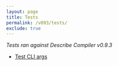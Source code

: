```yaml
---
layout: page
title: Tests
permalink: /v093/tests/
exclude: true
---
```

_Tests ran against Describe Compiler v0.9.3_

* [Test CLI args](/v093/tests/test-1)

